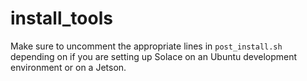 # install_tools
Make sure to uncomment the appropriate lines in `post_install.sh` depending on if you are setting up Solace on an Ubuntu development environment or on a Jetson.
